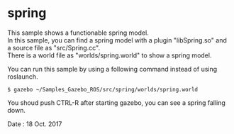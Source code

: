 # spring  

This sample shows a functionable spring model.  
In this sample, you can find a spring model with a plugin "libSpring.so" and a source file as "src/Spring.cc".  
There is a world file as "worlds/spring.world" to show a spring model.  

You can run this sample by using a following command instead of using roslaunch.

    $ gazebo ~/Samples_Gazebo_ROS/src/spring/worlds/spring.world  
    
You shoud push CTRL-R after starting gazebo, you can see a spring falling down.

Date : 18 Oct. 2017

